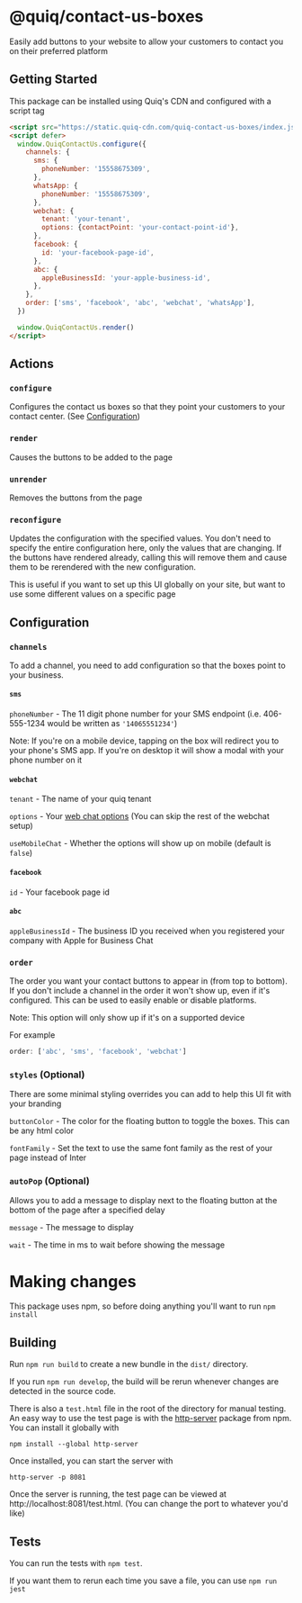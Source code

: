 # @quiq/contact-us-boxes

Easily add buttons to your website to allow your customers to contact you on their preferred platform

## Getting Started

This package can be installed using Quiq's CDN and configured with a script tag

```html
<script src="https://static.quiq-cdn.com/quiq-contact-us-boxes/index.js"></script>
<script defer>
  window.QuiqContactUs.configure({
    channels: {
      sms: {
        phoneNumber: '15558675309',
      },
      whatsApp: {
        phoneNumber: '15558675309',
      },
      webchat: {
        tenant: 'your-tenant',
        options: {contactPoint: 'your-contact-point-id'},
      },
      facebook: {
        id: 'your-facebook-page-id',
      },
      abc: {
        appleBusinessId: 'your-apple-business-id',
      },
    },
    order: ['sms', 'facebook', 'abc', 'webchat', 'whatsApp'],
  })

  window.QuiqContactUs.render()
</script>
```

## Actions

### `configure`

Configures the contact us boxes so that they point your customers to your contact center. (See [Configuration](#configuration))

### `render`

Causes the buttons to be added to the page

### `unrender`

Removes the buttons from the page

### `reconfigure`

Updates the configuration with the specified values. You don't need to specify the entire configuration here, only the values that are changing. If the buttons have rendered already, calling this will remove them and cause them to be rerendered with the new configuration.

This is useful if you want to set up this UI globally on your site, but want to use some different values on a specific page

## Configuration

### `channels`

To add a channel, you need to add configuration so that the boxes point to your business.

#### `sms`

`phoneNumber` - The 11 digit phone number for your SMS endpoint (i.e. 406-555-1234 would be written as `'14065551234'`)

Note: If you're on a mobile device, tapping on the box will redirect you to your phone's SMS app. If you're on desktop it will show a modal with your phone number on it

#### `webchat`

`tenant` - The name of your quiq tenant

`options` - Your [web chat options](https://developers.goquiq.com/docs/webchat/#/getting_started/configuration?id=setting-web-chat-options) (You can skip the rest of the webchat setup)

`useMobileChat` - Whether the options will show up on mobile (default is `false`)

#### `facebook`

`id` - Your facebook page id

#### `abc`

`appleBusinessId` - The business ID you received when you registered your company with Apple for Business Chat

### `order`

The order you want your contact buttons to appear in (from top to bottom). If you don't include a channel in the order it won't show up, even if it's configured. This can be used to easily enable or disable platforms.

Note: This option will only show up if it's on a supported device

For example

```js
order: ['abc', 'sms', 'facebook', 'webchat']
```

### `styles` (Optional)

There are some minimal styling overrides you can add to help this UI fit with your branding

`buttonColor` - The color for the floating button to toggle the boxes. This can be any html color

`fontFamily` - Set the text to use the same font family as the rest of your page instead of Inter

### `autoPop` (Optional)

Allows you to add a message to display next to the floating button at the bottom of the page after a specified delay

`message` - The message to display

`wait` - The time in ms to wait before showing the message

# Making changes

This package uses npm, so before doing anything you'll want to run `npm install`

## Building

Run `npm run build` to create a new bundle in the `dist/` directory.

If you run `npm run develop`, the build will be rerun whenever changes are detected in the source code.

There is also a `test.html` file in the root of the directory for manual testing. An easy way to use the test page is with the [http-server](https://www.npmjs.com/package/http-server) package from npm. You can install it globally with

```
npm install --global http-server
```

Once installed, you can start the server with

```
http-server -p 8081
```

Once the server is running, the test page can be viewed at http://localhost:8081/test.html. (You can change the port to whatever you'd like)

## Tests

You can run the tests with `npm test`.

If you want them to rerun each time you save a file, you can use `npm run jest`
